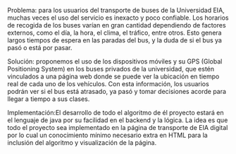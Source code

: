 Problema: para los usuarios del transporte de buses de la Universidad EIA, muchas veces el uso del servicio es inexacto y poco confiable. Los horarios de recogida de los buses varían en gran cantidad dependiendo de factores externos, como el día, la hora, el clima, el tráfico, entre otros. Esto genera largos tiempos de espera en las paradas del bus, y la duda de si el bus ya pasó o está por pasar.

Solución: proponemos el uso de los dispositivos móviles y su GPS (Global Positioning System) en los buses privados de la universidad, que estén vinculados a una página web donde se puede ver la ubicación en tiempo real de cada uno de los vehículos. Con esta información, los usuarios podrán ver si el bus está atrasado, ya pasó y tomar decisiones acorde para llegar a tiempo a sus clases.

Implementación:El desarrollo de todo el algoritmo de él proyecto estará en el lenguaje de java por su facilidad en el backend y la lógica. La idea es que todo el proyecto sea implementado en la página de transporte de EIA digital por lo cual un conocimiento mínimo necesario extra en HTML para la inclusión del algoritmo y visualización de la página.
